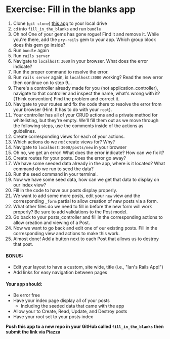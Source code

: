 
# Exercise: Fill in the blanks app

1. Clone (```git clone```) [this app](https://github.com/nax3t/fill_in_the_blanks) to your local drive
2. ```cd``` into ```fill_in_the_blanks``` and run ```bundle```
3.  Oh no! One of your gems has gone rogue! Find it and remove it. While you're there, add the ```pry-rails``` gem to your app. Which group block does this gem go inside?
4. Run ```bundle``` again
5. Run ```rails server```
6. Navigate to ```localhost:3000``` in your browser. What does the error indicate? 
7. Run the proper command to resolve the error.
8. Run ```rails server``` again, is ```localhost:3000``` working? Read the new error then continue on to step 9...
9. There's a controller already made for you (not application_controller), navigate to that controller and inspect the name, what's wrong with it? (Think convention) Find the problem and correct it.
10. Navigate to your routes and fix the code there to resolve the error from your browser (Hint: It has to do with your ```root```).
11. Your controller has all of your CRUD actions and a private method for whitelisting, but they're empty. We'll fill them out as we move through the following steps, use the comments inside of the actions as guidelines.
12. Create corresponding views for each of your actions.
13. Which actions do we *not* create views for? Why?
14. Navigate to ```localhost:3000/posts/new``` in your browser
15. Oh no, we get an error! What does the error indicate? How can we fix it?
16. Create routes for your posts. Does the error go away?
17. We have some seeded data already in the app, where is it located? What command do we run to seed the data?
18. Run the seed command in your terminal.
19. Now we have some seed data, how can we get that data to display on our index view?
20. Fill in the code to have our posts display properly.
21. We want to add some more posts, edit your ```new``` view and the corresponding ```_form``` partial to allow creation of new posts via a form.
22. What other files do we need to fill in before the new form will work properly? Be sure to add validations to the Post model.
23. Go back to your posts_controller and fill in the corresponding actions to allow creation and viewing of a Post.
24. Now we want to go back and edit one of our existing posts. Fill in the corresponding view and actions to make this work.
25. Almost done! Add a button next to each Post that allows us to destroy that post.

#### BONUS: 

- Edit your layout to have a custom, site wide, title (i.e., "Ian's Rails App!")
- Add links for easy navigation between pages

#### Your app should:

- Be error free
- Have your index page display all of your posts
	- Including the seeded data that came with the app
- Allow your to Create, Read, Update, and Destroy posts
- Have your root set to your posts index

**Push this app to a new repo in your GitHub called ```fill_in_the_blanks``` then submit the link via Piazza**